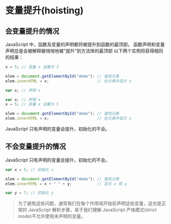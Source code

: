 # 变量提升(hoisting)

## 会变量提升的情况

JavaScript 中，函数及变量的声明都将被提升到函数的最顶部。
函数声明和变量声明总是会被解释器悄悄地被"提升"到方法体的最顶部
以下两个实例将获得相同的结果：

```js
x = 5; // 变量 x 设置为 5

elem = document.getElementById("demo"); // 查找元素
elem.innerHTML = x;                     // 在元素中显示 x

var x; // 声明 x
```

```js
var x; // 声明 x
x = 5; // 变量 x 设置为 5

elem = document.getElementById("demo"); // 查找元素
elem.innerHTML = x;                     // 在元素中显示 x
```

JavaScript 只有声明的变量会提升，初始化的不会。

## 不会变量提升的情况

JavaScript 只有声明的变量会提升，初始化的不会。

```js
var x = 5; // 初始化 x

elem = document.getElementById("demo"); // 查找元素
elem.innerHTML = x + " " + y;           // 显示 x 和 y

var y = 7; // 初始化 y
```

>为了避免这些问题，通常我们在每个作用域开始前声明这些变量，这也是正常的 JavaScript 解析步骤，易于我们理解
>JavaScript 严格模式(strict mode)不允许使用未声明的变量。
